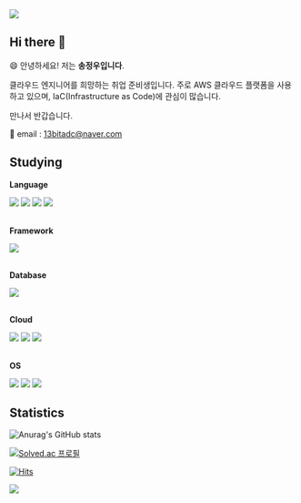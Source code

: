 <img src="https://capsule-render.vercel.app/api?type=waving&color=61DBF0&height=150&section=header" />

## Hi there 👋

😄 안녕하세요! 저는 <b>송정우입니다</b>.

클라우드 엔지니어를 희망하는 취업 준비생입니다. 주로 AWS 클라우드 플랫폼을 사용하고 있으며, IaC(Infrastructure as Code)에 관심이 많습니다.

만나서 반갑습니다.

📧 email : 13bitadc@naver.com

## Studying

**Language**

<div>
  <img src="https://img.shields.io/badge/C-00599C?style=for-the-badge&logo=C&logoColor=white" /> 
  <img src="https://img.shields.io/badge/C%2B%2B-00599C?style=for-the-badge&logo=c%2B%2B&logoColor=white" /> 
  <img src="https://img.shields.io/badge/Java-ED8B00?style=for-the-badge&logo=openjdk&logoColor=white" /> 
  <img src="https://img.shields.io/badge/Python-3776AB?style=for-the-badge&logo=python&logoColor=white" />
</div>
<br>

**Framework**

<div>
  <img src="https://img.shields.io/badge/Spring-6DB33F?style=for-the-badge&logo=spring&logoColor=white" />
</div>
<br>

**Database**

<div>
  <img src="https://img.shields.io/badge/MySQL-005C84?style=for-the-badge&logo=mysql&logoColor=white" />
</div>
<br>

**Cloud**

<div>
  <img src="https://img.shields.io/badge/Amazon_AWS-FF9900?style=for-the-badge&logo=Amazon&logoColor=white" /> 
  <img src="https://img.shields.io/badge/terraform-%235835CC.svg?style=for-the-badge&logo=terraform&logoColor=white" /> 
  <img src="https://img.shields.io/badge/docker-%230db7ed.svg?style=for-the-badge&logo=docker&logoColor=white" />
</div>
<br>

**OS**

<div>
  <img src ="https://img.shields.io/badge/Windows-0078D6?style=for-the-badge&logo=windows&logoColor=white" /> 
  <img src="https://img.shields.io/badge/mac%20os-000000?style=for-the-badge&logo=apple&logoColor=white" /> 
  <img src="https://img.shields.io/badge/Linux-FCC624?style=for-the-badge&logo=linux&logoColor=black" />
</div>

## Statistics

![Anurag's GitHub stats](https://github-readme-stats.vercel.app/api?username=13byte&show_icons=true&theme=tokyonight) 

[![Solved.ac 프로필](http://mazassumnida.wtf/api/v2/generate_badge?boj=13bitadc)](https://solved.ac/13bitadc)

[![Hits](https://hits.seeyoufarm.com/api/count/incr/badge.svg?url=https%3A%2F%2Fgithub.com%2F13byte&count_bg=%2379C83D&title_bg=%23555555&icon=&icon_color=%23E7E7E7&title=hits&edge_flat=false)](https://hits.seeyoufarm.com)

<img src="https://capsule-render.vercel.app/api?type=waving&color=61DBF0&height=150&section=footer" />

